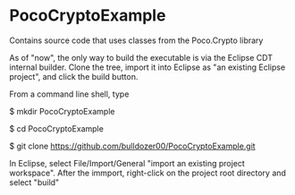 # PocoCryptoExample
Contains source code that uses classes from the Poco.Crypto library

As of "now", the only way to build the executable is via the Eclipse CDT internal builder. Clone the tree, import it into Eclipse as "an existing Eclipse project", and click the build button.

From a command line shell, type

$ mkdir PocoCryptoExample

$ cd PocoCryptoExample

$ git clone https://github.com/bulldozer00/PocoCryptoExample.git

In Eclipse, select File/Import/General "import an existing project workspace". After the immport, right-click on the project
root directory and select "build"

